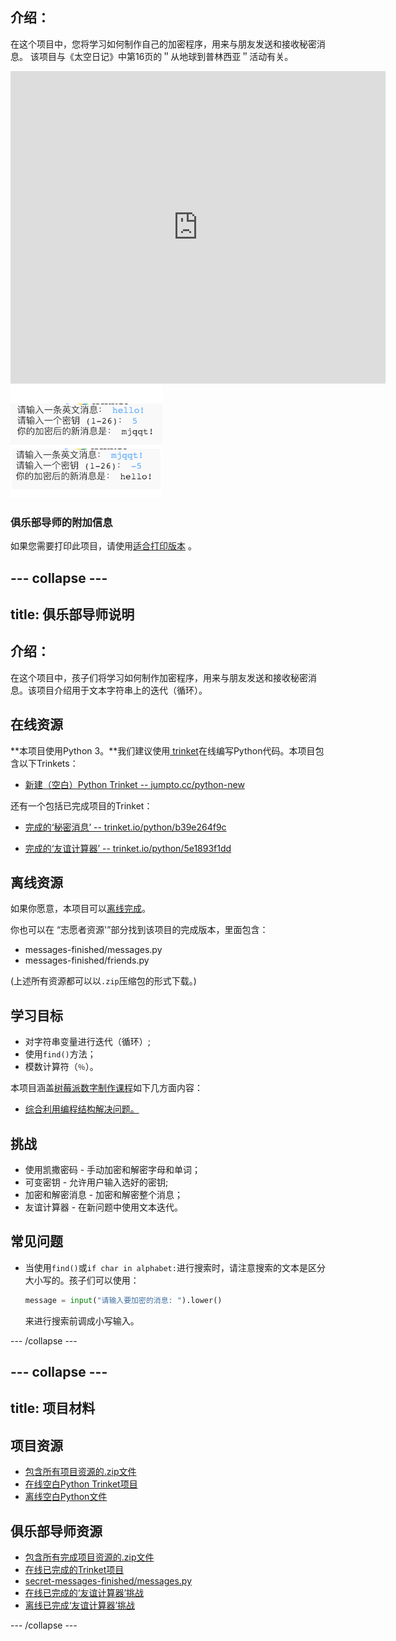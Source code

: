 ## 介绍：

在这个项目中，您将学习如何制作自己的加密程序，用来与朋友发送和接收秘密消息。 该项目与《太空日记》中第16页的＂从地球到普林西亚＂活动有关。

<div class="trinket">
  <iframe src="https://trinket.io/embed/python/b39e264f9c?outputOnly=true&start=result" width="600" height="500" frameborder="0" marginwidth="0" marginheight="0" allowfullscreen>
  </iframe>
  <img src="images/messages-finished.png">
</div>

### 俱乐部导师的附加信息

如果您需要打印此项目，请使用[适合打印版本](https://projects.raspberrypi.org/zh-CN/projects/secret-messages/print) 。

--- collapse ---
---
title: 俱乐部导师说明
---

## 介绍：

在这个项目中，孩子们将学习如何制作加密程序，用来与朋友发送和接收秘密消息。该项目介绍用于文本字符串上的迭代（循环）。

## 在线资源

**本项目使用Python 3。**我们建议使用[ trinket](https://trinket.io/)在线编写Python代码。本项目包含以下Trinkets：

* [新建（空白）Python Trinket -- jumpto.cc/python-new](http://jumpto.cc/python-new)

还有一个包括已完成项目的Trinket：

* [完成的‘秘密消息’ -- trinket.io/python/b39e264f9c](https://trinket.io/python/b39e264f9c)

* [完成的‘友谊计算器’ -- trinket.io/python/5e1893f1dd](https://trinket.io/python/5e1893f1dd)

## 离线资源

如果你愿意，本项目可以[离线完成](https://www.codeclubprojects.org/en-GB/resources/python-working-offline/)。

你也可以在 “志愿者资源'”部分找到该项目的完成版本，里面包含：

* messages-finished/messages.py
* messages-finished/friends.py

(上述所有资源都可以以`.zip`压缩包的形式下载。)

## 学习目标

* 对字符串变量进行迭代（循环）;
* 使用`find()`方法；
* 模数计算符（`％`）。

本项目涵盖[树莓派数字制作课程](https://rpf.io/curriculum)如下几方面内容：

* [综合利用编程结构解决问题。](https://www.raspberrypi.org/curriculum/programming/builder)

## 挑战

* 使用凯撒密码 - 手动加密和解密字母和单词；
* 可变密钥 - 允许用户输入选好的密钥;
* 加密和解密消息 - 加密和解密整个消息；
* 友谊计算器 - 在新问题中使用文本迭代。

## 常见问题

* 当使用`find()`或`if char in alphabet:`进行搜索时，请注意搜索的文本是区分大小写的。孩子们可以使用：
    
    ```python
    message = input("请输入要加密的消息: ").lower()
    ```
    
    来进行搜索前调成小写输入。

--- /collapse ---

--- collapse ---
---
title: 项目材料
---

## 项目资源

* [包含所有项目资源的.zip文件](resources/secret-messages-project-resources.zip)
* [在线空白Python Trinket项目](http://jumpto.cc/python-new)
* [离线空白Python文件](resources/new-new.py)

## 俱乐部导师资源

* [包含所有完成项目资源的.zip文件](resources/secret-messages-volunteer-resources.zip)
* [在线已完成的Trinket项目](https://trinket.io/python/b39e264f9c)
* [secret-messages-finished/messages.py](resources/secret-messages-finished-messages.py)
* [在线已完成的‘友谊计算器’挑战](https://trinket.io/python/5e1893f1dd)
* [离线已完成‘友谊计算器’挑战](resources/friendship-calculator-finished-friends.py)

--- /collapse ---